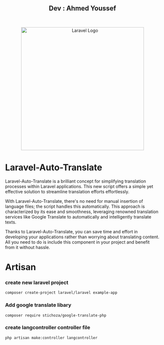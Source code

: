 <br>
<h2 align="center">  Dev : Ahmed Youssef </h2>
<br>
<p align="center"><a href="https://laravel.com" target="_blank"><img src="https://raw.githubusercontent.com/laravel/art/master/logo-lockup/5%20SVG/2%20CMYK/1%20Full%20Color/laravel-logolockup-cmyk-red.svg" width="400" alt="Laravel Logo"></a></p>

# Laravel-Auto-Translate
Laravel-Auto-Translate is a brilliant concept for simplifying translation processes within Laravel applications. This new script offers a simple yet effective solution to streamline translation efforts effortlessly.

With Laravel-Auto-Translate, there's no need for manual insertion of language files; the script handles this automatically. This approach is characterized by its ease and smoothness, leveraging renowned translation services like Google Translate to automatically and intelligently translate texts.

Thanks to Laravel-Auto-Translate, you can save time and effort in developing your applications rather than worrying about translating content. All you need to do is include this component in your project and benefit from it without hassle.

# Artisan


### create new laravel project  
```
composer create-project laravel/laravel example-app
```
### Add google translate libary  
```
composer require stichoza/google-translate-php

```

### create  langcontroller controller file  
```
php artisan make:controller langcontroller

```




